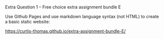 Extra Question 1 – Free choice extra assignment bundle E 

Use Github Pages and use markdown language syntax (not HTML) to create a basic static website:

https://curtis-thomas.github.io/extra-assignment-bundle-E/
